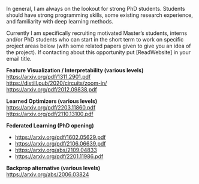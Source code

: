 In general, I am always on the lookout for strong PhD students. Students should have strong programming skills, some existing research experience, and familiarity with deep learning methods.  


Currently I am specifically recruiting motivated Master’s students, interns and/or PhD students who can start in the short term to work on specific project areas below (with some related papers given to give you an idea of the project).  If contacting about this opportunity put [ReadWebsite] in your email title. 

<b> Feature Visualization / Interpretability (various levels)</b><br>
https://arxiv.org/pdf/1311.2901.pdf <br>
https://distill.pub/2020/circuits/zoom-in/ <br>
https://arxiv.org/pdf/2012.09838.pdf

<b> Learned Optimizers (various levels) </b> <br>
https://arxiv.org/pdf/2203.11860.pdf <br>
https://arxiv.org/pdf/2110.13100.pdf

<b> Federated Learning  (PhD opening)</b><br>
- https://arxiv.org/pdf/1602.05629.pdf<br>
- https://arxiv.org/pdf/2106.06639.pdf<br>
- https://arxiv.org/abs/2109.04833<br>
- https://arxiv.org/pdf/2201.11986.pdf <br>


<b> Backprop alternative (various levels)</b><br>
https://arxiv.org/abs/2006.03824

